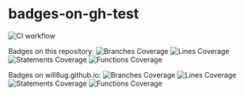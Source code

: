 # badges-on-gh-test

![CI workflow](https://github.com/will8ug/badges-on-gh-test/actions/workflows/ci.yml/badge.svg)

Badges on this repository:
![Branches Coverage](https://will8ug.github.io/badges-on-gh-test/badges/badge-branches.svg)
![Lines Coverage](https://will8ug.github.io/badges-on-gh-test/badges/badge-lines.svg)
![Statements Coverage](https://will8ug.github.io/badges-on-gh-test/badges/badge-statements.svg)
![Functions Coverage](https://will8ug.github.io/badges-on-gh-test/badges/badge-functions.svg)

Badges on will8ug.github.io:
![Branches Coverage](https://will8ug.github.io/avoid-conflict-tests/badges-on-gh-test/badges/badge-branches.svg)
![Lines Coverage](https://will8ug.github.io/avoid-conflict-tests/badges-on-gh-test/badges/badge-lines.svg)
![Statements Coverage](https://will8ug.github.io/avoid-conflict-tests/badges-on-gh-test/badges/badge-statements.svg)
![Functions Coverage](https://will8ug.github.io/avoid-conflict-tests/badges-on-gh-test/badges/badge-functions.svg)